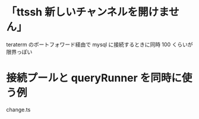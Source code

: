 # 「ttssh 新しいチャンネルを開けません」

teraterm のポートフォワード経由で mysql に接続するときに同時 100 くらいが限界っぽい

# 接続プールと queryRunner を同時に使う例

change.ts
